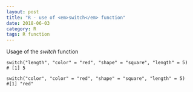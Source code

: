 ```yaml
---
layout: post
title: "R - use of <em>switch</em> function"
date: 2018-06-03
category: R
tags: R function
---
```


Usage of the <em>switch</em> function


```
switch("length", "color" = "red", "shape" = "square", "length" = 5)
# [1] 5

switch("color", "color" = "red", "shape" = "square", "length" = 5)
#[1] "red"

```
